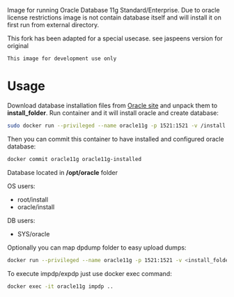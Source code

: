 Image for running Oracle Database 11g Standard/Enterprise. Due to oracle license restrictions image is not contain database itself and will install it on first run from external directory.

This fork has been adapted for a special usecase.
see jaspeens version for original

``This image for development use only``

# Usage
Download database installation files from [Oracle site](http://www.oracle.com/technetwork/database/in-memory/downloads/index.html) and unpack them to **install_folder**.
Run container and it will install oracle and create database:

```sh
sudo docker run --privileged --name oracle11g -p 1521:1521 -v /install:/install kloek/oracle-11g
```
Then you can commit this container to have installed and configured oracle database:
```sh
docker commit oracle11g oracle11g-installed
```

Database located in **/opt/oracle** folder

OS users:
* root/install
* oracle/install

DB users:
* SYS/oracle

Optionally you can map dpdump folder to easy upload dumps:
```sh
docker run --privileged --name oracle11g -p 1521:1521 -v <install_folder>:/install -v <local_dpdump>:/opt/oracle/dpdump jaspeen/oracle-11g   # TODO
```
To execute impdp/expdp just use docker exec command:
```sh
docker exec -it oracle11g impdp ..
```

